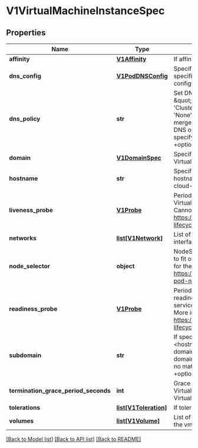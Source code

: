 # V1VirtualMachineInstanceSpec

## Properties
Name | Type | Description | Notes
------------ | ------------- | ------------- | -------------
**affinity** | [**V1Affinity**](V1Affinity.md) | If affinity is specifies, obey all the affinity rules | [optional] 
**dns_config** | [**V1PodDNSConfig**](V1PodDNSConfig.md) | Specifies the DNS parameters of a pod. Parameters specified here will be merged to the generated DNS configuration based on DNSPolicy. +optional | [optional] 
**dns_policy** | **str** | Set DNS policy for the pod. Defaults to \&quot;ClusterFirst\&quot;. Valid values are &#39;ClusterFirstWithHostNet&#39;, &#39;ClusterFirst&#39;, &#39;Default&#39; or &#39;None&#39;. DNS parameters given in DNSConfig will be merged with the policy selected with DNSPolicy. To have DNS options set along with hostNetwork, you have to specify DNS policy explicitly to &#39;ClusterFirstWithHostNet&#39;. +optional | [optional] 
**domain** | [**V1DomainSpec**](V1DomainSpec.md) | Specification of the desired behavior of the VirtualMachineInstance on the host. | 
**hostname** | **str** | Specifies the hostname of the vmi If not specified, the hostname will be set to the name of the vmi, if dhcp or cloud-init is configured properly. +optional | [optional] 
**liveness_probe** | [**V1Probe**](V1Probe.md) | Periodic probe of VirtualMachineInstance liveness. VirtualmachineInstances will be stopped if the probe fails. Cannot be updated. More info: https://kubernetes.io/docs/concepts/workloads/pods/pod-lifecycle#container-probes +optional | [optional] 
**networks** | [**list[V1Network]**](V1Network.md) | List of networks that can be attached to a vm&#39;s virtual interface. | [optional] 
**node_selector** | **object** | NodeSelector is a selector which must be true for the vmi to fit on a node. Selector which must match a node&#39;s labels for the vmi to be scheduled on that node. More info: https://kubernetes.io/docs/concepts/configuration/assign-pod-node/ +optional | [optional] 
**readiness_probe** | [**V1Probe**](V1Probe.md) | Periodic probe of VirtualMachineInstance service readiness. VirtualmachineInstances will be removed from service endpoints if the probe fails. Cannot be updated. More info: https://kubernetes.io/docs/concepts/workloads/pods/pod-lifecycle#container-probes +optional | [optional] 
**subdomain** | **str** | If specified, the fully qualified vmi hostname will be \&quot;&lt;hostname&gt;.&lt;subdomain&gt;.&lt;pod namespace&gt;.svc.&lt;cluster domain&gt;\&quot;. If not specified, the vmi will not have a domainname at all. The DNS entry will resolve to the vmi, no matter if the vmi itself can pick up a hostname. +optional | [optional] 
**termination_grace_period_seconds** | **int** | Grace period observed after signalling a VirtualMachineInstance to stop after which the VirtualMachineInstance is force terminated. | [optional] 
**tolerations** | [**list[V1Toleration]**](V1Toleration.md) | If toleration is specified, obey all the toleration rules. | [optional] 
**volumes** | [**list[V1Volume]**](V1Volume.md) | List of volumes that can be mounted by disks belonging to the vmi. | [optional] 

[[Back to Model list]](../README.md#documentation-for-models) [[Back to API list]](../README.md#documentation-for-api-endpoints) [[Back to README]](../README.md)


